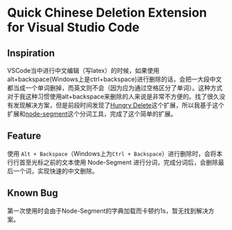# Quick Chinese Deletion Extension for Visual Studio Code


## Inspiration
VSCode当中进行中文编辑（写latex）的时候，如果使用alt+backspace(Windows上是ctrl+backspace)进行删除的话，会把一大段中文都当成一个单词删掉，而英文则不会（因为应为通过空格区分了单词）。这种方式对于我这种习惯使用alt+backspace来删除的人来说是非常不方便的。找了很久没有发现解决方案，但是前段时间发现了[Hungry Delete](https://marketplace.visualstudio.com/items?itemName=jasonlhy.hungry-delete)这个扩展，所以我基于这个扩展和[node-segment](https://github.com/leizongmin/node-segment)这个分词工具，完成了这个简单的扩展。

## Feature
使用 `Alt + Backspace`（Windows上为`Ctrl + Backspace`）进行删除时，会将本行行首至光标之前的文本使用 Node-Segment 进行分词，完成分词后，会删除最后一个词，实现快速的中文删除。

## Known Bug
第一次使用时会由于Node-Segment的字典加载而卡顿约1s，暂无找到解决方案。